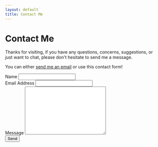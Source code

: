 ```yaml
---
layout: default
title: Contact Me
---
```


<div id="contact">
  <h1 class="pageTitle">Contact Me</h1>
  <div class="contactContent">
    <p class="intro">Thanks for visiting, if you have any questions, concerns, suggestions, or just want to chat, please don't hesitate to send me a message.</p>
    <p> You can either <a href="mailto:lukas.crockett@gmail.com">send me an email</a> or use this contact form!</p>
  </div>
  <form action="https://formspree.io/lukas.crockett@gmail.com" method="POST">
    <label for="name">Name</label>    
    <input type="text" id="name" name="name" class="full-width"><br>
    <label for="email">Email Address</label>
    <input type="email" id="email" name="_replyto" class="full-width"><br>
    <label for="message">Message</label>
    <textarea name="message" id="message" cols="30" rows="10" class="full-width"></textarea><br>
    <input type="submit" value="Send" class="button">
  </form>
</div>
